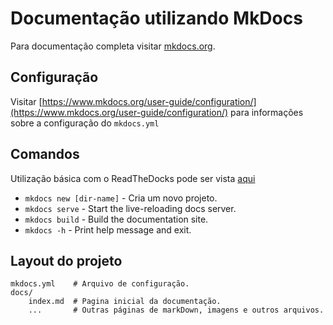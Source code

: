 # Documentação utilizando MkDocs

Para documentação completa visitar [mkdocs.org](https://www.mkdocs.org).

## Configuração

Visitar [https://www.mkdocs.org/user-guide/configuration/](https://www.mkdocs.org/user-guide/configuration/) para informações sobre a configuração do `mkdocs.yml`

## Comandos

Utilização básica com o ReadTheDocks pode ser vista [aqui](https://docs.readthedocs.io/en/stable/intro/getting-started-with-mkdocs.html)

* `mkdocs new [dir-name]` - Cria um novo projeto.
* `mkdocs serve` - Start the live-reloading docs server.
* `mkdocs build` - Build the documentation site.
* `mkdocs -h` - Print help message and exit.


## Layout do projeto

    mkdocs.yml    # Arquivo de configuração.
    docs/
        index.md  # Pagina inicial da documentação.
        ...       # Outras páginas de markDown, imagens e outros arquivos.


